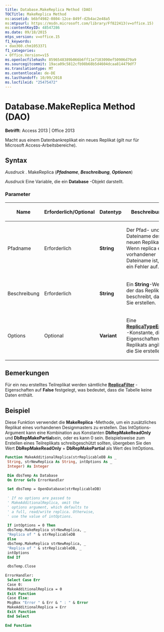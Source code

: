```yaml
---
title: Database.MakeReplica Method (DAO)
TOCTitle: MakeReplica Method
ms:assetid: b6bf4982-0804-12ce-849f-d2b4ac2e48a5
ms:mtpsurl: https://msdn.microsoft.com/library/Ff822413(v=office.15)
ms:contentKeyID: 48547286
ms.date: 09/18/2015
mtps_version: v=office.15
f1_keywords:
- dao360.chm1053371
f1_categories:
- Office.Version=v15
ms.openlocfilehash: 8596548389b066b6ff11e7103090ef50906d79a9
ms.sourcegitcommit: 19aca09c5812cfb98b68b5d4604dcaa814479df7
ms.translationtype: MT
ms.contentlocale: de-DE
ms.lasthandoff: 10/09/2018
ms.locfileid: "25475472"
---
```

# <a name="databasemakereplica-method-dao"></a>Database.MakeReplica Method (DAO)

**Betrifft**: Access 2013 | Office 2013

Macht aus einem Datenbankreplikat ein neues Replikat (gilt nur für Microsoft Access-Arbeitsbereiche).

## <a name="syntax"></a>Syntax

*Ausdruck* . MakeReplica (***Pfadname***, ***Beschreibung***, ***Optionen***)

*Ausdruck* Eine Variable, die ein **Database** -Objekt darstellt.

### <a name="parameters"></a>Parameter

<table>
<colgroup>
<col style="width: 25%" />
<col style="width: 25%" />
<col style="width: 25%" />
<col style="width: 25%" />
</colgroup>
<thead>
<tr class="header">
<th><p>Name</p></th>
<th><p>Erforderlich/Optional</p></th>
<th><p>Datentyp</p></th>
<th><p>Beschreibung</p></th>
</tr>
</thead>
<tbody>
<tr class="odd">
<td><p>Pfadname</p></td>
<td><p>Erforderlich</p></td>
<td><p><strong>String</strong></p></td>
<td><p>Der Pfad- und Dateiname des neuen Replikats. Wenn replica ein vorhandener Dateiname ist, tritt ein Fehler auf.</p></td>
</tr>
<tr class="even">
<td><p>Beschreibung</p></td>
<td><p>Erforderlich</p></td>
<td><p><strong>String</strong></p></td>
<td><p>Ein <strong>String</strong>-Wert, der das Replikat beschreibt, das Sie erstellen.</p></td>
</tr>
<tr class="odd">
<td><p>Options</p></td>
<td><p>Optional</p></td>
<td><p><strong>Variant</strong></p></td>
<td><p>Eine <strong><a href="replicatypeenum-enumeration-dao.md">ReplicaTypeEnum</a></strong> -Konstante, die Eigenschaften des Replikats angibt, die Sie erstellen.</p></td>
</tr>
</tbody>
</table>


## <a name="remarks"></a>Bemerkungen

Für ein neu erstelltes Teilreplikat werden sämtliche **[ReplicaFilter](tabledef-replicafilter-property-dao.md)** -Eigenschaften auf **False** festgelegt, was bedeutet, dass die Tabelle keine Daten enthält.

## <a name="example"></a>Beispiel

Diese Funktion verwendet die **MakeReplica** -Methode, um ein zusätzliches Replikat eines vorhandenen Designmasters zu erstellen. Das IntOptions-Argument kann eine Kombination aus Konstanten **DbRepMakeReadOnly** und **DbRepMakePartial**sein, oder es kann 0 sein. Beispielsweise zum Erstellen eines Teilreplikats schreibgeschützt sollten, übergeben Sie den Wert **DbRepMakeReadOnly** + **DbRepMakePartial** als Wert des IntOptions.

```vb 
Function MakeAdditionalReplica(strReplicableDB As _ 
 String, strNewReplica As String, intOptions As _ 
 Integer) As Integer 
 
 Dim dbsTemp As Database 
 On Error GoTo ErrorHandler 
 
 Set dbsTemp = OpenDatabase(strReplicableDB) 
 
 ' If no options are passed to 
 ' MakeAdditionalReplica, omit the 
 ' options argument, which defaults to 
 ' a full, read/write replica. Otherwise, 
 ' use the value of intOptions. 
 
 If intOptions = 0 Then 
 dbsTemp.MakeReplica strNewReplica, _ 
 "Replica of " & strReplicableDB 
 Else 
 dbsTemp.MakeReplica strNewReplica, _ 
 "Replica of " & strReplicableDB, _ 
 intOptions 
 End If 
 
 dbsTemp.Close 
 
ErrorHandler: 
 Select Case Err 
 Case 0: 
 MakeAdditionalReplica = 0 
 Exit Function 
 Case Else: 
 MsgBox "Error " & Err & " : " & Error 
 MakeAdditionalReplica = Err 
 Exit Function 
 End Select 
 
End Function 
 
```

